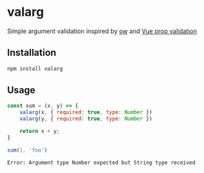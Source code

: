 # valarg

Simple argument validation inspired by [ow](https://github.com/sindresorhus/ow) and [Vue prop validation](https://vuejs.org/v2/guide/components-props.html#Prop-Validation)

## Installation

```bash
npm install valarg
```

## Usage

```javascript
const sum = (x, y) => {
    valarg(x, { required: true, type: Number })
    valarg(y, { required: true, type: Number })

    return x + y;
}

sum(1, 'foo')
```

```
Error: Argument type Number expected but String type received
```
